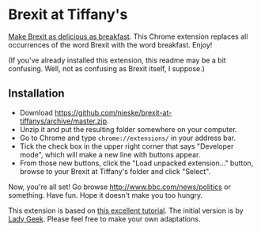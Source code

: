 # Brexit at Tiffany's

[Make Brexit as delicious as breakfast](https://twitter.com/elliwsan/status/783246302691876868). This Chrome extension replaces all occurrences of the word Brexit with the word breakfast. Enjoy!

(If you've already installed this extension, this readme may be a bit confusing. Well, not as confusing as Brexit itself, I suppose.)

## Installation
* Download https://github.com/nieske/brexit-at-tiffanys/archive/master.zip.
* Unzip it and put the resulting folder somewhere on your computer.
* Go to Chrome and type `chrome://extensions/` in your address bar.
* Tick the check box in the upper right corner that says "Developer mode", which will make a new line with buttons appear.
* From those new buttons, click the "Load unpacked extension..." button, browse to your Brexit at Tiffany's folder and click "Select".

Now, you're all set! Go browse http://www.bbc.com/news/politics or something. Have fun. Hope it doesn't make you too hungry.

This extension is based on [this excellent tutorial](https://9to5google.com/2015/06/14/how-to-make-a-chrome-extensions). The initial version is by [Lady Geek](http://ladygeek.nl). Please feel free to make your own adaptations.
